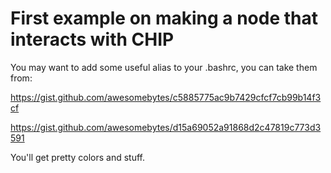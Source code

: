# First example on making a node that interacts with CHIP

You may want to add some useful alias to your .bashrc, you can take them from:

https://gist.github.com/awesomebytes/c5885775ac9b7429cfcf7cb99b14f3cf

https://gist.github.com/awesomebytes/d15a69052a91868d2c47819c773d3591

You'll get pretty colors and stuff.


